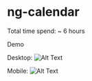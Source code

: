 # ng-calendar

Total time spend: ~ 6 hours

Demo

Desktop: 
![Alt Text](https://media.giphy.com/media/04AlmQS5avF6QQkhs7/giphy.gif)

Mobile: 
![Alt Text](https://media.giphy.com/media/gSysqVtpcvJJMfwHDn/giphy.gif)
